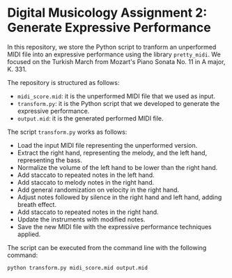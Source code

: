 # Digital Musicology Assignment 2: Generate Expressive Performance
In this repository, we store the Python script to tranform an unperformed MIDI file into an expressive performance using the library `pretty_midi`. We focused on the Turkish March from Mozart's Piano Sonata No. 11 in A major, K. 331.

The repository is structured as follows:
- `midi_score.mid`: it is the unperformed MIDI file that we used as input.
- `transform.py`: it is the Python script that we developed to generate the expressive performance.
- `output.mid`: it is the generated performed MIDI file.

The script `transform.py` works as follows:
- Load the input MIDI file representing the unperformed version.
- Extract the right hand, representing the melody, and the left hand, representing the bass.
- Normalize the volume of the left hand to be lower than the right hand.
- Add staccato to repeated notes in the left hand.
- Add staccato to melody notes in the right hand.
- Add general randomization on velocity in the right hand.
- Adjust notes followed by silence in the right hand and left hand, adding breath effect.
- Add staccato to repeated notes in the right hand.
- Update the instruments  with modified notes.
- Save the new MIDI file with the expressive performance techniques applied.

The script can be executed from the command line with the following command:
```bash
python transform.py midi_score.mid output.mid
```
